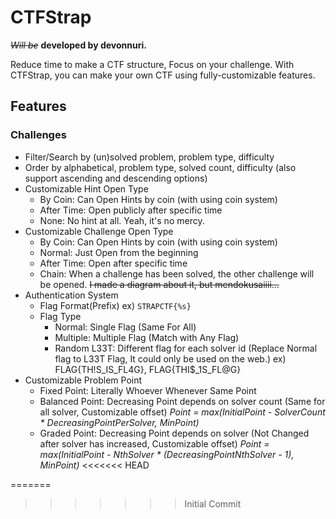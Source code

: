 # CTFStrap
~~*Will be*~~ **developed by devonnuri.**

Reduce time to make a CTF structure, Focus on your challenge.
With CTFStrap, you can make your own CTF using fully-customizable features.

## Features
### Challenges
- Filter/Search by (un)solved problem, problem type, difficulty
- Order by alphabetical, problem type, solved count, difficulty (also support ascending and descending options)
- Customizable Hint Open Type
	- By Coin: Can Open Hints by coin (with using coin system)
	- After Time: Open publicly after specific time
	- None: No hint at all. Yeah, it's no mercy.
- Customizable Challenge Open Type
	- By Coin: Can Open Hints by coin (with using coin system)
	- Normal: Just Open from the beginning
	- After Time: Open after specific time
	- Chain: When a challenge has been solved, the other challenge will be opened.
	  ~~I made a diagram about it, but mendokusaiiii...~~
- Authentication System
	- Flag Format(Prefix)
	ex) `STRAPCTF{%s}`
	- Flag Type
		- Normal: Single Flag (Same For All)
		- Multiple: Multiple Flag (Match with Any Flag)
		- Random L33T: Different flag for each solver id
	(Replace Normal flag to L33T  Flag, It could only be used on the web.)
	ex) FLAG{TH!S_IS_FL4G}, FLAG{THI$\_1S\_FL@G}
- Customizable Problem Point
	- Fixed Point: Literally Whoever Whenever Same Point
	- Balanced Point: Decreasing Point depends on solver count (Same for all solver, Customizable offset)
	*Point = max(InitialPoint - SolverCount * DecreasingPointPerSolver, MinPoint)*
	- Graded Point: Decreasing Point depends on solver (Not Changed after solver has increased, Customizable offset)
	*Point = max(InitialPoint - NthSolver * (DecreasingPointNthSolver - 1), MinPoint)*
<<<<<<< HEAD
	
=======
	
>>>>>>> Initial Commit
